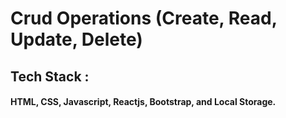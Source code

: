 # Crud Operations (Create, Read, Update, Delete)



## Tech Stack :
#### HTML, CSS, Javascript, Reactjs, Bootstrap, and Local Storage.


